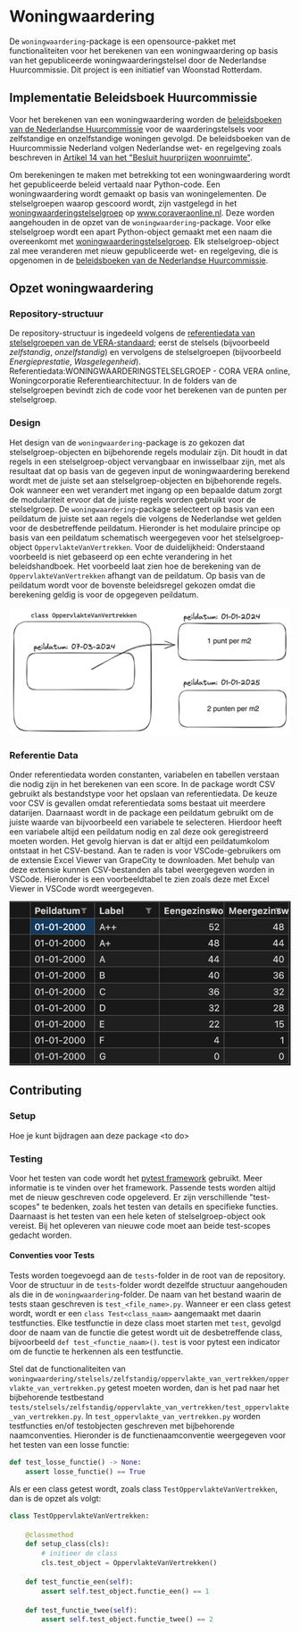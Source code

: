 # Woningwaardering

De `woningwaardering`-package is een opensource-pakket met functionaliteiten voor het berekenen van een woningwaardering op basis van het gepubliceerde woningwaarderingstelsel door de Nederlandse Huurcommissie.
Dit project is een initiatief van Woonstad Rotterdam.

## Implementatie Beleidsboek Huurcommissie
Voor het berekenen van een woningwaardering worden de [beleidsboeken van de Nederlandse Huurcommissie](https://www.huurcommissie.nl/huurcommissie-helpt/beleidsboeken) voor de waarderingstelsels voor zelfstandige en onzelfstandige woningen gevolgd.
De beleidsboeken van de Huurcommissie Nederland volgen Nederlandse wet- en regelgeving zoals beschreven in [Artikel 14 van het "Besluit huurprijzen woonruimte"](https://wetten.overheid.nl/BWBR0003237/2024-01-01#Artikel14).

Om berekeningen te maken met betrekking tot een woningwaardering wordt het gepubliceerde beleid vertaald naar Python-code. 
Een woningwaardering wordt gemaakt op basis van woningelementen.
De stelselgroepen waarop gescoord wordt, zijn vastgelegd in het [woningwaarderingstelselgroep](https://www.coraveraonline.nl/index.php/Referentiedata:WONINGWAARDERINGSTELSELGROEP) op www.coraveraonline.nl.
Deze worden aangehouden in de opzet van de `woningwaardering`-package.
Voor elke stelselgroep wordt een apart Python-object gemaakt met een naam die overeenkomt met [woningwaarderingstelselgroep](https://www.coraveraonline.nl/index.php/Referentiedata:WONINGWAARDERINGSTELSELGROEP).
Elk stelselgroep-object zal mee veranderen met nieuw gepubliceerde wet- en regelgeving, die is opgenomen in de [beleidsboeken van de Nederlandse Huurcommissie](https://www.huurcommissie.nl/huurcommissie-helpt/beleidsboeken).

## Opzet woningwaardering
### Repository-structuur
 
De repository-structuur is ingedeeld volgens de [referentiedata van stelselgroepen van de VERA-standaard](https://www.coraveraonline.nl/index.php/Referentiedata:WONINGWAARDERINGSTELSELGROEP); eerst de stelsels (bijvoorbeeld *zelfstandig*, *onzelfstandig*) en vervolgens de stelselgroepen (bijvoorbeeld *Energieprestatie*, *Wasgelegenheid*).
Referentiedata:WONINGWAARDERINGSTELSELGROEP - CORA VERA online, Woningcorporatie Referentiearchitectuur. 
In de folders van de stelselgroepen bevindt zich de code voor het berekenen van de punten per stelselgroep.

### Design
Het design van de `woningwaardering`-package is zo gekozen dat stelselgroep-objecten en bijbehorende regels modulair zijn.
Dit houdt in dat regels in een stelselgroep-object vervangbaar en inwisselbaar zijn, met als resultaat dat op basis van de gegeven input de woningwaardering berekend wordt met de juiste set aan stelselgroep-objecten en bijbehorende regels.
Ook wanneer een wet verandert met ingang op een bepaalde datum zorgt de modulariteit ervoor dat de juiste regels worden gebruikt voor de stelselgroep.
De `woningwaardering`-package selecteert op basis van een peildatum de juiste set aan regels die volgens de Nederlandse wet gelden voor de desbetreffende peildatum.
Hieronder is het modulaire principe op basis van een peildatum schematisch weergegeven voor het stelselgroep-object `OppervlakteVanVertrekken`.
Voor de duidelijkheid: Onderstaand voorbeeld is niet gebaseerd op een echte verandering in het beleidshandboek.
Het voorbeeld laat zien hoe de berekening van de `OppervlakteVanVertrekken` afhangt van de peildatum.
Op basis van de peildatum wordt voor de bovenste beleidsregel gekozen omdat die berekening geldig is voor de opgegeven peildatum.

![Voorbeeld modulaire oppervlakte van vertrekken](./docs/afbeeldingen/oppervlakte_van_vertrekken.png)

### Referentie Data
Onder referentiedata worden constanten, variabelen en tabellen verstaan die nodig zijn in het berekenen van een score.
In de package wordt CSV gebruikt als bestandstype voor het opslaan van referentiedata.
De keuze voor CSV is gevallen omdat referentiedata soms bestaat uit meerdere datarijen.
Daarnaast wordt in de package een peildatum gebruikt om de juiste waarde van bijvoorbeeld een variabele te selecteren.
Hierdoor heeft een variabele altijd een peildatum nodig en zal deze ook geregistreerd moeten worden.
Het gevolg hiervan is dat er altijd een peildatumkolom ontstaat in het CSV-bestand.
Aan te raden is voor VSCode-gebruikers om de extensie Excel Viewer van GrapeCity te downloaden.
Met behulp van deze extensie kunnen CSV-bestanden als tabel weergegeven worden in VSCode.
Hieronder is een voorbeeldtabel te zien zoals deze met Excel Viewer in VSCode wordt weergegeven.

![Excel Viewer](./docs/afbeeldingen/excel_viewer.png)

## Contributing

### Setup
Hoe je kunt bijdragen aan deze package \<to do\>

### Testing
Voor het testen van code wordt het [pytest framework](https://docs.pytest.org/en/8.0.x/index.html) gebruikt. Meer informatie is te vinden over het framework.
Passende tests worden altijd met de nieuw geschreven code opgeleverd.
Er zijn verschillende "test-scopes" te bedenken, zoals het testen van details en specifieke functies.
Daarnaast is het testen van een hele keten of stelselgroep-object ook vereist.
Bij het opleveren van nieuwe code moet aan beide test-scopes gedacht worden.

#### Conventies voor Tests
Tests worden toegevoegd aan de `tests`-folder in de root van de repository.
Voor de structuur in de `tests`-folder wordt dezelfde structuur aangehouden als die in de `woningwaardering`-folder.
De naam van het bestand waarin de tests staan geschreven is `test_<file_name>.py`.
Wanneer er een class getest wordt, wordt er een `class Test<class_naam>` aangemaakt met daarin testfuncties.
Elke testfunctie in deze class moet starten met `test`, gevolgd door de naam van de functie die getest wordt uit de desbetreffende class, bijvoorbeeld `def test_<functie_naam>()`.
`test` is voor pytest een indicator om de functie te herkennen als een testfunctie.

Stel dat de functionaliteiten van `woningwaardering/stelsels/zelfstandig/oppervlakte_van_vertrekken/oppervlakte_van_vertrekken.py` getest moeten worden, dan is het pad naar het bijbehorende testbestand `tests/stelsels/zelfstandig/oppervlakte_van_vertrekken/test_oppervlakte_van_vertrekken.py`.
In `test_oppervlakte_van_vertrekken.py` worden testfuncties en/of testobjecten geschreven met bijbehorende naamconventies.
Hieronder is de functienaamconventie weergegeven voor het testen van een losse functie:

```python
def test_losse_functie() -> None:
    assert losse_functie() == True
```

Als er een class getest wordt, zoals class `TestOppervlakteVanVertrekken`, dan is de opzet als volgt:

```python
class TestOppervlakteVanVertrekken:

    @classmethod
    def setup_class(cls):
        # initieer de class
        cls.test_object = OppervlakteVanVertrekken()

    def test_functie_een(self):
        assert self.test_object.functie_een() == 1

    def test_functie_twee(self):
        assert self.test_object.functie_twee() == 2
```
